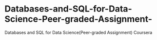 # Databases-and-SQL-for-Data-Science-Peer-graded-Assignment-
Databases and SQL for Data Science(Peer-graded Assignment) Coursera
